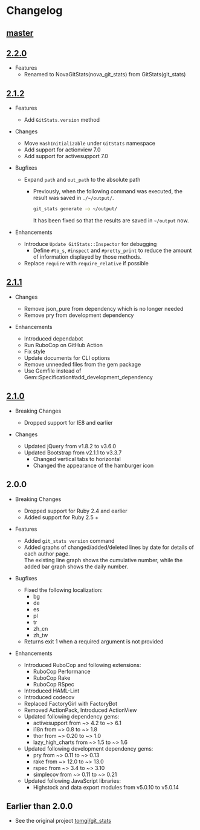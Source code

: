 # Changelog

## [master]

[master]: https://github.com/mishina2228/nova_git_stats/compare/v2.2.0...master

## [2.2.0]

[2.2.0]: https://github.com/mishina2228/nova_git_stats/compare/v2.1.2...2.2.0

* Features
  * Renamed to NovaGitStats(nova_git_stats) from GitStats(git_stats)

## [2.1.2]

[2.1.2]: https://github.com/mishina2228/nova_git_stats/compare/v2.1.1...v2.1.2

* Features
  * Add `GitStats.version` method

* Changes
  * Move `HashInitializable` under `GitStats` namespace
  * Add support for actionview 7.0
  * Add support for activesupport 7.0

* Bugfixes
  * Expand `path` and `out_path` to the absolute path
    * Previously, when the following command was executed, the result was saved in `./~/output/`.

      ```sh
      git_stats generate -o ~/output/
      ```

      It has been fixed so that the results are saved in `~/output` now.

* Enhancements
  * Introduce `Update GitStats::Inspector` for debugging
    * Define `#to_s`, `#inspect` and `#pretty_print` to reduce the amount of information displayed by those methods.
  * Replace `require` with `require_relative` if possible

## [2.1.1]

[2.1.1]: https://github.com/mishina2228/nova_git_stats/compare/v2.1.0...v2.1.1

* Changes
  * Remove json_pure from dependency which is no longer needed
  * Remove pry from development dependency

* Enhancements
  * Introduced dependabot
  * Run RuboCop on GitHub Action
  * Fix style
  * Update documents for CLI options
  * Remove unneeded files from the gem package
  * Use Gemfile instead of Gem::Specification#add_development_dependency

## [2.1.0]

[2.1.0]: https://github.com/mishina2228/nova_git_stats/compare/v2.0.0...v2.1.0

* Breaking Changes
  * Dropped support for IE8 and earlier

* Changes
  * Updated jQuery from v1.8.2 to v3.6.0
  * Updated Bootstrap from v2.1.1 to v3.3.7
    * Changed vertical tabs to horizontal
    * Changed the appearance of the hamburger icon

## 2.0.0

* Breaking Changes
  * Dropped support for Ruby 2.4 and earlier
  * Added support for Ruby 2.5 +

* Features
  * Added `git_stats version` command
  * Added graphs of changed/added/deleted lines by date for details of each author page.  
    The existing line graph shows the cumulative number, while the added bar graph shows the daily number.

* Bugfixes
  * Fixed the following localization:
    * bg
    * de
    * es
    * pl
    * tr
    * zh_cn
    * zh_tw
  * Returns exit 1 when a required argument is not provided

* Enhancements
  * Introduced RuboCop and following extensions:
    * RuboCop Performance
    * RuboCop Rake
    * RuboCop RSpec
  * Introduced HAML-Lint
  * Introduced codecov
  * Replaced FactoryGirl with FactoryBot
  * Removed ActionPack, Introduced ActionView
  * Updated following dependency gems:
    * activesupport from ~> 4.2 to ~> 6.1
    * i18n from ~> 0.8 to ~> 1.8
    * thor from ~> 0.20 to ~> 1.0
    * lazy_high_charts from ~> 1.5 to ~> 1.6
  * Updated following development dependency gems:
    * pry from ~> 0.11 to ~> 0.13
    * rake from  ~> 12.0 to ~> 13.0
    * rspec from ~> 3.4 to ~> 3.10
    * simplecov from ~> 0.11 to ~> 0.21
  * Updated following JavaScript libraries:
    * Highstock and data export modules from v5.0.10 to v5.0.14

## Earlier than 2.0.0

* See the original project [tomgi/git_stats](https://github.com/tomgi/git_stats)

